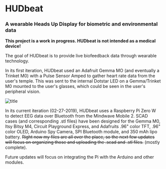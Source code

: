 # HUDbeat
### A wearable Heads Up Display for biometric and environmental data

**__This project is a work in progress. HUDbeat is not intended as a medical device!__**

The goal of HUDbeat is to provide live biofeedback data through wearable technology.

In its first iteration, HUDbeat used an Adafruit Gemma MO (and eventually a Trinket M0) with a Pulse Sensor Amped to gather heart rate data from the user's temple. This was sent to the internal Dotstar LED on a Gemma/Trinket M0 mounted to the user's glasses, which could be seen in the user's peripheral vision. 

![title](https://github.com/username/reponame/blob/master/subfolders.../filename.jpg) 

In its current iteration (02-27-2019), HUDbeat uses a Raspberry Pi Zero W to detect EEG data over Bluetooth from the Mindwave Mobile 2. SCAD cases (and corresponding .stl files) have been designed for the Gemma M0, Itsy Bitsy M4, Circuit Playground Express, and Adafruits .96" color TFT, .96" color OLED, Arduino Spy Camera, SPI Bluetooth module, and 350 mAh lipo battery. ~~Right now my files are all over the place, so the next few updates will focus on organizing those and uploading the .scad and .stl files.~~ (mostly complete).

Future updates will focus on integrating the Pi with the Arduino and other modules.
